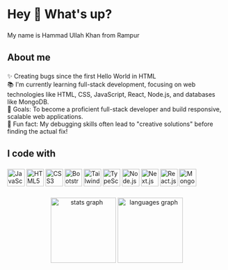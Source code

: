 <h1 align="left">Hey 👋 What's up?</h1>

###

<p align="left">My name is Hammad Ullah Khan from Rampur</p>

###

<h2 align="left">About me</h2>

###

<p align="left">
  ✨ Creating bugs since the first Hello World in HTML<br>
  📚 I'm currently learning full-stack development, focusing on web technologies like HTML, CSS, JavaScript, React, Node.js, and databases like MongoDB.<br>
  🎯 Goals: To become a proficient full-stack developer and build responsive, scalable web applications.<br>
  🎲 Fun fact: My debugging skills often lead to "creative solutions" before finding the actual fix!<br>
</p>


###

<h2 align="left">I code with</h2>

###

<div align="left">
 <img src="https://cdn.jsdelivr.net/gh/devicons/devicon/icons/javascript/javascript-original.svg" height="40" alt="JavaScript logo" />
<img src="https://cdn.jsdelivr.net/gh/devicons/devicon/icons/html5/html5-original.svg" height="40" alt="HTML5 logo" />
<img src="https://cdn.jsdelivr.net/gh/devicons/devicon/icons/css3/css3-original.svg" height="40" alt="CSS3 logo" />
<img src="https://cdn.jsdelivr.net/gh/devicons/devicon/icons/bootstrap/bootstrap-original.svg" height="40" alt="Bootstrap logo" />
<img src="https://cdn.jsdelivr.net/gh/devicons/devicon/icons/tailwindcss/tailwindcss-plain.svg" height="40" alt="Tailwind CSS logo" />
<img src="https://cdn.jsdelivr.net/gh/devicons/devicon/icons/typescript/typescript-original.svg" height="40" alt="TypeScript logo" />
<img src="https://cdn.jsdelivr.net/gh/devicons/devicon/icons/nodejs/nodejs-original.svg" height="40" alt="Node.js logo" />
<img src="https://cdn.jsdelivr.net/gh/devicons/devicon/icons/nextjs/nextjs-original.svg" height="40" alt="Next.js logo" />
<img src="https://cdn.jsdelivr.net/gh/devicons/devicon/icons/react/react-original.svg" height="40" alt="React.js logo" />
<img src="https://cdn.jsdelivr.net/gh/devicons/devicon/icons/mongodb/mongodb-original.svg" height="40" alt="MongoDB logo" />
</div>

###

<div align="center">
  <img src="https://github-readme-stats.vercel.app/api?username=CodingWithHammad&hide_title=false&hide_rank=false&show_icons=true&include_all_commits=true&count_private=true&disable_animations=false&theme=dracula&locale=en&hide_border=false" height="150" alt="stats graph"  />
  <img src="https://github-readme-stats.vercel.app/api/top-langs?username=CodingWithHammad&locale=en&hide_title=false&layout=compact&card_width=320&langs_count=5&theme=dracula&hide_border=false" height="150" alt="languages graph"  />
</div>

###




